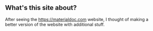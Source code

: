 ## What's this site about?

After seeing the <https://materialdoc.com> website, I thought of making a better version of the website with additional stuff.